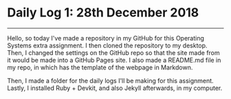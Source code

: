 # Daily Log 1: 28th December 2018
-----

Hello, so today I've made a repository in my GitHub for this Operating
Systems extra assignment. I then cloned the repository to my desktop. Then, I
changed the settings on the GitHub repo so that the site made from it would be
made into a GitHub Pages site. I also made a README.md file in my repo, in which
has the template of the webpage in Markdown.

Then, I made a folder for the daily logs I'll be making for this assignment. Lastly,
I installed Ruby + Devkit, and also Jekyll afterwards, in my computer.
